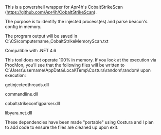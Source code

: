 This is a powershell wrapper for  Apr4h's CobaltStrikeScan (https://github.com/Apr4h/CobaltStrikeScan). 

The purpose is to identify the injected process(es) and parse beacon's config in memory. 

The program output will be saved in C:\CS\computername_CobaltStrikeMemoryScan.txt

Compatible with .NET 4.6

This tool does not operate 100% in memory. If you look at the execution via ProcMon, you'll see that the following files will be written to C:\Users\username\AppData\Local\Temp\Costura\random\random\ upon execution:

getinjectedthreads.dll

commandline.dll

cobaltstrikeconfigparser.dll

libyara.net.dll


These dependencies have been made "portable" using Costura and I plan to add code to ensure the files are cleaned up upon exit. 